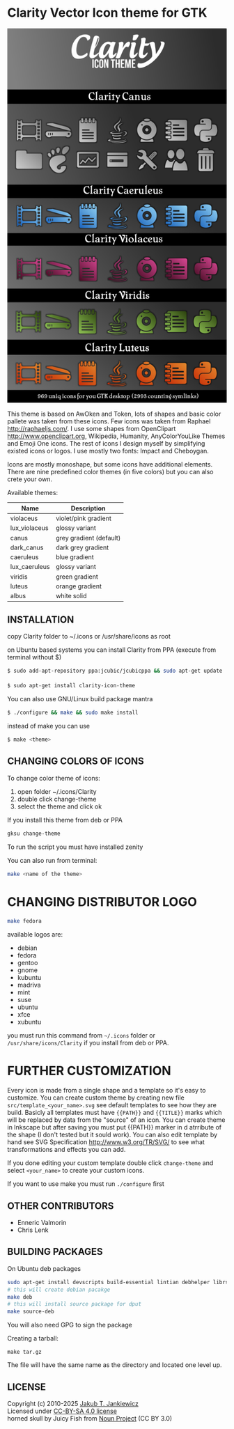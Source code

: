 # Clarity Vector Icon theme for GTK

![Clarity Icon Theme](.github/preview.png)

This theme is based on AwOken and Token, lots of shapes and basic color pallete was
taken from these icons. Few icons was taken from Raphael <http://raphaeljs.com/>.
I use some shapes from OpenClipart <http://www.openclipart.org>, Wikipedia, Humanity,
AnyColorYouLike Themes and Emoji One icons. The rest of icons I design myself
by simplifying existed icons or logos. I use mostly two fonts: Impact and Cheboygan.

Icons are mostly monoshape, but some icons have additional elements. There are nine
predefined color themes (in five colors) but you can also crete your own.

Available themes:

| Name           | Description             |
|----------------|-------------------------|
| violaceus      | violet/pink gradient    |
| lux_violaceus  | glossy variant          |
| canus          | grey gradient (default) |
| dark_canus     | dark grey gradient      |
| caeruleus      | blue gradient           |
| lux_caeruleus  | glossy variant          |
| viridis        | green gradient          |
| luteus         | orange gradient         |
| albus          | white solid             |

## INSTALLATION

copy Clarity folder to ~/.icons or /usr/share/icons as root

on Ubuntu based systems you can install Clarity from PPA (execute from terminal
without $)

```bash
$ sudo add-apt-repository ppa:jcubic/jcubicppa && sudo apt-get update

$ sudo apt-get install clarity-icon-theme
```

You can also use GNU/Linux build package mantra

```bash
$ ./configure && make && sudo make install
```

instead of make you can use

```bash
$ make <theme>
```

## CHANGING COLORS OF ICONS

To change color theme of icons:

1. open folder ~/.icons/Clarity
2. double click change-theme
3. select the theme and click ok

If you install this theme from deb or PPA

```bash
gksu change-theme
```

To run the script you must have installed zenity

You can also run from terminal:

```bash
make <name of the theme>
```

# CHANGING DISTRIBUTOR LOGO

```bash
make fedora
```

available logos are:
* debian
* fedora
* gentoo
* gnome
* kubuntu
* madriva
* mint
* suse
* ubuntu
* xfce
* xubuntu 

you must run this command from `~/.icons` folder or `/usr/share/icons/Clarity`
if you install from deb or PPA.

# FURTHER CUSTOMIZATION

Every icon is made from a single shape and a template so it's easy to customize.
You can create custom theme by creating new file `src/template_<your_name>.svg`
see default templates to see how they are build. Basicly all templates must have
`{{PATH}}` and `{{TITLE}}` marks which will be replaced by data from the "source"
of an icon. You can create theme in Inkscape but after saving you must put {{PATH}}
marker in d atrribute of the shape (I don't tested but it sould work). You 
can also edit template by hand see SVG Specification <http://www.w3.org/TR/SVG/>
to see what transformations and effects you can add.

If you done editing your custom template double click `change-theme` and select
`<your_name>` to create your custom icons.

If you want to use make you must run `./configure` first

## OTHER CONTRIBUTORS

* Enneric Valmorin
* Chris Lenk

## BUILDING PACKAGES

On Ubuntu deb packages

```bash
sudo apt-get install devscripts build-essential lintian debhelper librsvg2-bin
# this will create debian pacakge
make deb
# this will install source package for dput
make source-deb
```

You will also need GPG to sign the package

Creating a tarball:

```
make tar.gz
```

The file will have the same name as the directory and located one level up.


## LICENSE

Copyright (c) 2010-2025 [Jakub T. Jankiewicz](ttps://jcubic.pl/me)<br/>
Licensed under [CC-BY-SA 4.0 license](http://creativecommons.org/licenses/by-sa/4.0/)<br/>
horned skull by Juicy Fish from [Noun Project](https://thenounproject.com/browse/icons/term/horned-skull/) (CC BY 3.0)
